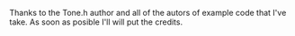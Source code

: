 Thanks to the Tone.h author and all of the autors of example code that I've take. As soon as posible I'll will put the credits.
